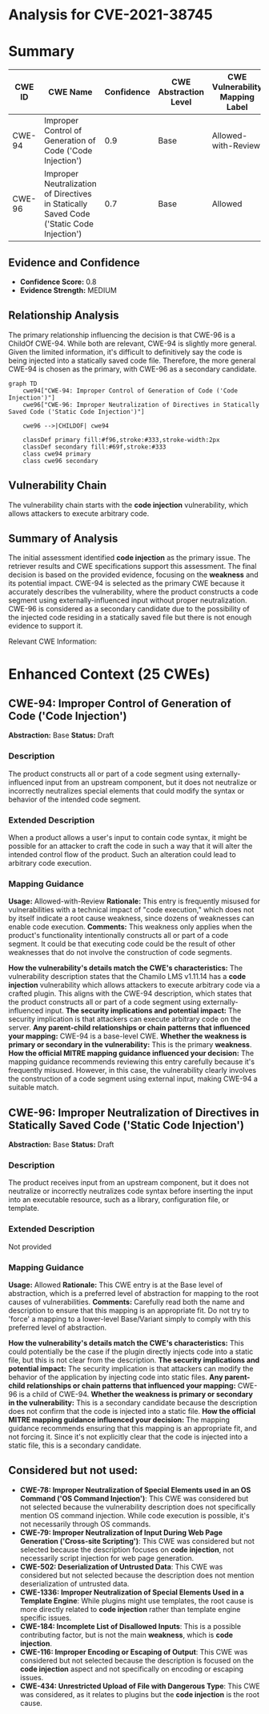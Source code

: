 # Analysis for CVE-2021-38745

# Summary
| CWE ID | CWE Name | Confidence | CWE Abstraction Level | CWE Vulnerability Mapping Label | CWE-Vulnerability Mapping Notes |
|---|---|---|---|---|---|
| CWE-94 | Improper Control of Generation of Code ('Code Injection') | 0.9 | Base | Allowed-with-Review | Primary CWE |
| CWE-96 | Improper Neutralization of Directives in Statically Saved Code ('Static Code Injection') | 0.7 | Base | Allowed | Secondary Candidate |

## Evidence and Confidence

*   **Confidence Score:** 0.8
*   **Evidence Strength:** MEDIUM

## Relationship Analysis
The primary relationship influencing the decision is that CWE-96 is a ChildOf CWE-94. While both are relevant, CWE-94 is slightly more general. Given the limited information, it's difficult to definitively say the code is being injected into a statically saved code file. Therefore, the more general CWE-94 is chosen as the primary, with CWE-96 as a secondary candidate.

```mermaid
graph TD
    cwe94["CWE-94: Improper Control of Generation of Code ('Code Injection')"]
    cwe96["CWE-96: Improper Neutralization of Directives in Statically Saved Code ('Static Code Injection')"]
    
    cwe96 -->|CHILDOF| cwe94
    
    classDef primary fill:#f96,stroke:#333,stroke-width:2px
    classDef secondary fill:#69f,stroke:#333
    class cwe94 primary
    class cwe96 secondary
```

## Vulnerability Chain
The vulnerability chain starts with the **code injection** vulnerability, which allows attackers to execute arbitrary code.

## Summary of Analysis
The initial assessment identified **code injection** as the primary issue. The retriever results and CWE specifications support this assessment. The final decision is based on the provided evidence, focusing on the **weakness** and its potential impact. CWE-94 is selected as the primary CWE because it accurately describes the vulnerability, where the product constructs a code segment using externally-influenced input without proper neutralization. CWE-96 is considered as a secondary candidate due to the possibility of the injected code residing in a statically saved file but there is not enough evidence to support it.

Relevant CWE Information:

# Enhanced Context (25 CWEs)

## CWE-94: Improper Control of Generation of Code ('Code Injection')
**Abstraction:** Base
**Status:** Draft

### Description
The product constructs all or part of a code segment using externally-influenced input from an upstream component, but it does not neutralize or incorrectly neutralizes special elements that could modify the syntax or behavior of the intended code segment.

### Extended Description
When a product allows a user's input to contain code syntax, it might be possible for an attacker to craft the code in such a way that it will alter the intended control flow of the product. Such an alteration could lead to arbitrary code execution.

### Mapping Guidance
**Usage:** Allowed-with-Review
**Rationale:** This entry is frequently misused for vulnerabilities with a technical impact of "code execution," which does not by itself indicate a root cause weakness, since dozens of weaknesses can enable code execution.
**Comments:** This weakness only applies when the product's functionality intentionally constructs all or part of a code segment. It could be that executing code could be the result of other weaknesses that do not involve the construction of code segments.

**How the vulnerability's details match the CWE's characteristics:** The vulnerability description states that the Chamilo LMS v1.11.14 has a **code injection** vulnerability which allows attackers to execute arbitrary code via a crafted plugin. This aligns with the CWE-94 description, which states that the product constructs all or part of a code segment using externally-influenced input.
**The security implications and potential impact:** The security implication is that attackers can execute arbitrary code on the server.
**Any parent-child relationships or chain patterns that influenced your mapping:** CWE-94 is a base-level CWE.
**Whether the weakness is primary or secondary in the vulnerability:** This is the primary **weakness**.
**How the official MITRE mapping guidance influenced your decision:** The mapping guidance recommends reviewing this entry carefully because it's frequently misused. However, in this case, the vulnerability clearly involves the construction of a code segment using external input, making CWE-94 a suitable match.

## CWE-96: Improper Neutralization of Directives in Statically Saved Code ('Static Code Injection')
**Abstraction:** Base
**Status:** Draft

### Description
The product receives input from an upstream component, but it does not neutralize or incorrectly neutralizes code syntax before inserting the input into an executable resource, such as a library, configuration file, or template.

### Extended Description
Not provided

### Mapping Guidance
**Usage:** Allowed
**Rationale:** This CWE entry is at the Base level of abstraction, which is a preferred level of abstraction for mapping to the root causes of vulnerabilities.
**Comments:** Carefully read both the name and description to ensure that this mapping is an appropriate fit. Do not try to 'force' a mapping to a lower-level Base/Variant simply to comply with this preferred level of abstraction.

**How the vulnerability's details match the CWE's characteristics:** This could potentially be the case if the plugin directly injects code into a static file, but this is not clear from the description.
**The security implications and potential impact:** The security implication is that attackers can modify the behavior of the application by injecting code into static files.
**Any parent-child relationships or chain patterns that influenced your mapping:** CWE-96 is a child of CWE-94.
**Whether the weakness is primary or secondary in the vulnerability:** This is a secondary candidate because the description does not confirm that the code is injected into a static file.
**How the official MITRE mapping guidance influenced your decision:** The mapping guidance recommends ensuring that this mapping is an appropriate fit, and not forcing it. Since it's not explicitly clear that the code is injected into a static file, this is a secondary candidate.

## Considered but not used:

*   **CWE-78: Improper Neutralization of Special Elements used in an OS Command ('OS Command Injection')**: This CWE was considered but not selected because the vulnerability description does not specifically mention OS command injection. While code execution is possible, it's not necessarily through OS commands.
*   **CWE-79: Improper Neutralization of Input During Web Page Generation ('Cross-site Scripting')**: This CWE was considered but not selected because the description focuses on **code injection**, not necessarily script injection for web page generation.
*   **CWE-502: Deserialization of Untrusted Data**: This CWE was considered but not selected because the description does not mention deserialization of untrusted data.
*   **CWE-1336: Improper Neutralization of Special Elements Used in a Template Engine**: While plugins might use templates, the root cause is more directly related to **code injection** rather than template engine specific issues.
*   **CWE-184: Incomplete List of Disallowed Inputs**: This is a possible contributing factor, but is not the main **weakness**, which is **code injection**.
*   **CWE-116: Improper Encoding or Escaping of Output**: This CWE was considered but not selected because the description is focused on the **code injection** aspect and not specifically on encoding or escaping issues.
*   **CWE-434: Unrestricted Upload of File with Dangerous Type**: This CWE was considered, as it relates to plugins but the **code injection** is the root cause.